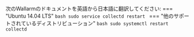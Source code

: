 次のWallarmのドキュメントを英語から日本語に翻訳してください:
					=== "Ubuntu 14.04 LTS"
    ```bash
    sudo service collectd restart
    ```
=== "他のサポートされているディストリビューション"
    ```bash
    sudo systemctl restart collectd
    ```